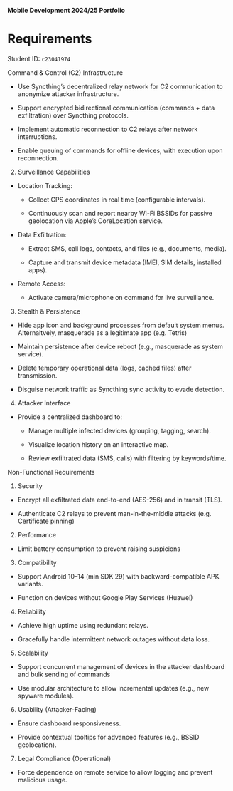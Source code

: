 **Mobile Development 2024/25 Portfolio**
# Requirements

Student ID: `c23041974`

Command & Control (C2) Infrastructure

- Use Syncthing’s decentralized relay network for C2 communication to anonymize attacker infrastructure.

- Support encrypted bidirectional communication (commands + data exfiltration) over Syncthing protocols.

- Implement automatic reconnection to C2 relays after network interruptions.

- Enable queuing of commands for offline devices, with execution upon reconnection.

2. Surveillance Capabilities

- Location Tracking:

  - Collect GPS coordinates in real time (configurable intervals).

  - Continuously scan and report nearby Wi-Fi BSSIDs for passive geolocation via Apple’s CoreLocation service.

- Data Exfiltration:

  - Extract SMS, call logs, contacts, and files (e.g., documents, media).

  - Capture and transmit device metadata (IMEI, SIM details, installed apps).

- Remote Access:

  - Activate camera/microphone on command for live surveillance.

3. Stealth & Persistence

- Hide app icon and background processes from default system menus. Alternaitvely, masquerade as a legitimate app (e.g. Tetris)

- Maintain persistence after device reboot (e.g., masquerade as system service).

- Delete temporary operational data (logs, cached files) after transmission.

- Disguise network traffic as Syncthing sync activity to evade detection.

4. Attacker Interface

- Provide a centralized dashboard to:

  - Manage multiple infected devices (grouping, tagging, search).

  - Visualize location history on an interactive map.

  - Review exfiltrated data (SMS, calls) with filtering by keywords/time.

Non-Functional Requirements

1. Security

- Encrypt all exfiltrated data end-to-end (AES-256) and in transit (TLS).

- Authenticate C2 relays to prevent man-in-the-middle attacks (e.g. Certificate pinning)

2. Performance

- Limit battery consumption to prevent raising suspicions

3. Compatibility

- Support Android 10–14 (min SDK 29) with backward-compatible APK variants.

- Function on devices without Google Play Services (Huawei)

4. Reliability

- Achieve high uptime using redundant relays.

- Gracefully handle intermittent network outages without data loss.

5. Scalability

- Support concurrent management of devices in the attacker dashboard and bulk sending of commands

- Use modular architecture to allow incremental updates (e.g., new spyware modules).


6. Usability (Attacker-Facing)

- Ensure dashboard responsiveness.

- Provide contextual tooltips for advanced features (e.g., BSSID geolocation).

7. Legal Compliance (Operational)

- Force dependence on remote service to allow logging and prevent malicious usage.
